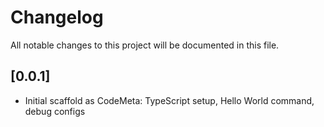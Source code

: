# Changelog

All notable changes to this project will be documented in this file.

## [0.0.1]
- Initial scaffold as CodeMeta: TypeScript setup, Hello World command, debug configs

